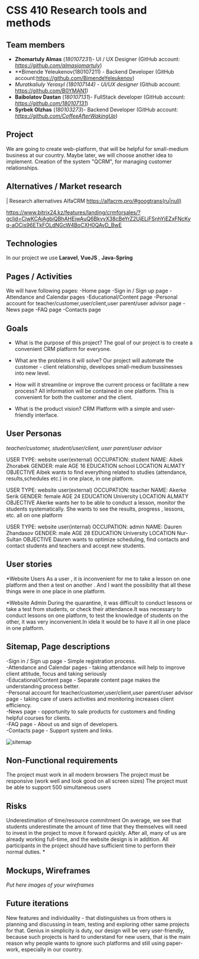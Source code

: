 # CSS 410 Research tools and methods
## Team members
+ **Zhomartuly Almas** (*180107231*)- UI / UX Designer (GitHub account: *https://github.com/almasjomartuly*)
+ **Bimende Yeleukenov(180107211) - Backend Developer (GitHub account:https://github.com/BimendeYeleukenov)
+ *Muratkaliuly Yerasyl (180107144) - UI/UX designer* (Github account: https://github.com/B0YMAN1)
+ **Baibolatov Dastan** (*180107131*)- FullStack developer (GitHub account: *https://github.com/180107131*)
+ **Syrbek Olzhas** (*180103273*)- Backend Developer (GitHub account: *https://github.com/CoffeeAfterWakingUp*)

## Project
We are going to create web-platform, that will be helpful for small-medium business at our country. Maybe later, we will choose another idea to implement.
Creation of the system "QCRM", for managing customer relationships.

## Alternatives / Market research
| Research alternatives
AlfaCRM https://alfacrm.pro/#googtrans(ru|null)

https://www.bitrix24.kz/features/landing/crmforsales/?gclid=CjwKCAiAgbiQBhAHEiwAuQ6BkvvX38cBeYrZ2UjELiFSnhYjEZxFNcKyq-aOCis96ETkFOLdNGcW4BoCXH0QAvD_BwE




## Technologies
In our project we use **Laravel**, **VueJS** , **Java-Spring**

## Pages / Activities 
We will have following pages:
-Home page
-Sign in / Sign up page 
-Attendance and Calendar pages
-Educational/Content page
-Personal account for teacher/customer,user/client,user parent/user advisor page
-News page 
-FAQ page
-Contacts page

## Goals
* What is the purpose of this project?
The goal of our project is to create a convenient CRM platform for everyone.

* What are the problems it will solve?
Our project will automate the customer - client relationship, developes small-medium bussinesses into new level.

* How will it streamline or improve the current process or facilitate a new process?
All information will be contained in one platform. This is convenient for both the customer and the client.

* What is the product vision?
CRM Platform with a simple and user-friendly interface.

## User Personas
*teacher/customer, student/user/client, user parent/user advisor* 

USER TYPE:    website user(external)
OCCUPATION:   student
NAME:         Aibek Zhorabek
GENDER:       male
AGE           16
EDUCATION     school
LOCATION      ALMATY
OBJECTIVE     Aibek wants to find everything related to studies (attendance, results,schedules etc.) in one place, in one platform.

USER TYPE:    website user(external)
OCCUPATION:   teacher
NAME:         Akerke Serik
GENDER:       female
AGE           24
EDUCATION     University
LOCATION      ALMATY
OBJECTIVE     Akerke wants her to be able to conduct a lesson, monitor the students systematically. She wants to see the results, progress ,                   lessons, etc. all on one platform

USER TYPE:    website user(internal)
OCCUPATION:   admin
NAME:         Dauren Zhandasov
GENDER:       male
AGE           28
EDUCATION     University
LOCATION      Nur-Sultan
OBJECTIVE     Dauren wants to optimize scheduling, find contacts and contact students and teachers and accept new students.


## User stories
*Website Users
Аs a user , it is inconvenient for me to take a lesson on one platform and then a test on another . And I want the possibility that all these things were in one place in one platform.

*Website Admin
During the quarantine, it was difficult to conduct lessons or take a test from students, or check their attendance.It was necessary to conduct lessons on one platform, to test the knowledge of students on the other, it was very inconvenient.In idela it would be to have it all in one place in one platform.

## Sitemap, Page descriptions
-Sign in / Sign up page - Simple registration process.  
-Attendance and Calendar pages - taking attendance will help to improve client attitude, focus and taking seriously   
-Educational/Content page - Separate content page makes the understanding process better.  
-Personal account for teacher/customer,user/client,user parent/user advisor page - taking care of users activities and monitoring increases client efficiency.  
-News page - opportunity to sale products for customers and finding helpful courses for clients.  
-FAQ page - About us and sign of developers.  
-Contacts page - Support system and links.   

![sitemap](https://user-images.githubusercontent.com/76391010/154613182-59bf236b-61bf-47ba-adf5-fa9885205e08.png)


## Non-Functional requirements
The project must work in all modern browsers
The project must be responsive (work well and look good on all screen sizes)
The project must be able to support 500 simultaneous users

## Risks
Underestimation of time/resource commitment
On average, we see that students underestimate the amount of time that they themselves will need to invest in the project to move it forward quickly. After all, many of us are already working full-time, and the website design is in addition. All participants in the project should have sufficient time to perform their normal duties. *

## Mockups, Wireframes
*Put here images of your wireframes*

## Future iterations
New features and individuality - that distinguishes us from others is planning and discussing in team, testing and exploring other same projects for that. 
Genius in simplicity is duty, our design will be very user-friendly, because such projects is hard to understand for new users, that is the main reason why people wants to ignore such platforms and still using paper-work, especially in our country.
